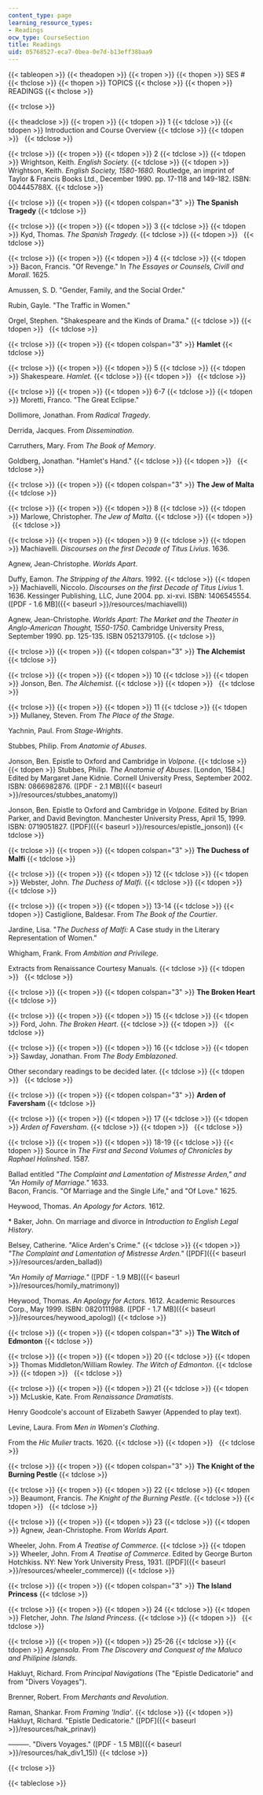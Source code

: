 ```yaml
---
content_type: page
learning_resource_types:
- Readings
ocw_type: CourseSection
title: Readings
uid: 05768527-eca7-0bea-0e7d-b13eff38baa9
---
```


{{< tableopen >}}
{{< theadopen >}}
{{< tropen >}}
{{< thopen >}}
SES #
{{< thclose >}}
{{< thopen >}}
TOPICS
{{< thclose >}}
{{< thopen >}}
READINGS
{{< thclose >}}

{{< trclose >}}

{{< theadclose >}}
{{< tropen >}}
{{< tdopen >}}
1
{{< tdclose >}}
{{< tdopen >}}
Introduction and Course Overview
{{< tdclose >}}
{{< tdopen >}}
 
{{< tdclose >}}

{{< trclose >}}
{{< tropen >}}
{{< tdopen >}}
2
{{< tdclose >}}
{{< tdopen >}}
Wrightson, Keith. _English Society._
{{< tdclose >}}
{{< tdopen >}}
Wrightson, Keith. _English Society, 1580-1680._ Routledge, an imprint of Taylor & Francis Books Ltd., December 1990. pp. 17-118 and 149-182. ISBN: 004445788X.
{{< tdclose >}}

{{< trclose >}}
{{< tropen >}}
{{< tdopen colspan="3" >}}
**The Spanish Tragedy**
{{< tdclose >}}

{{< trclose >}}
{{< tropen >}}
{{< tdopen >}}
3
{{< tdclose >}}
{{< tdopen >}}
Kyd, Thomas. _The Spanish Tragedy._
{{< tdclose >}}
{{< tdopen >}}
 
{{< tdclose >}}

{{< trclose >}}
{{< tropen >}}
{{< tdopen >}}
4
{{< tdclose >}}
{{< tdopen >}}
Bacon, Francis. "Of Revenge." In _The Essayes or Counsels, Civill and Morall_. 1625.  
  
Amussen, S. D. "Gender, Family, and the Social Order."  
  
Rubin, Gayle. "The Traffic in Women."  
  
Orgel, Stephen. "Shakespeare and the Kinds of Drama."
{{< tdclose >}}
{{< tdopen >}}
 
{{< tdclose >}}

{{< trclose >}}
{{< tropen >}}
{{< tdopen colspan="3" >}}
**Hamlet**
{{< tdclose >}}

{{< trclose >}}
{{< tropen >}}
{{< tdopen >}}
5
{{< tdclose >}}
{{< tdopen >}}
Shakespeare. _Hamlet._
{{< tdclose >}}
{{< tdopen >}}
 
{{< tdclose >}}

{{< trclose >}}
{{< tropen >}}
{{< tdopen >}}
6-7
{{< tdclose >}}
{{< tdopen >}}
Moretti, Franco. "The Great Eclipse."  
  
Dollimore, Jonathan. From _Radical Tragedy_.  
  
Derrida, Jacques. From _Dissemination_.  
  
Carruthers, Mary. From _The Book of Memory_.  
  
Goldberg, Jonathan. "Hamlet's Hand."
{{< tdclose >}}
{{< tdopen >}}
 
{{< tdclose >}}

{{< trclose >}}
{{< tropen >}}
{{< tdopen colspan="3" >}}
**The Jew of Malta**
{{< tdclose >}}

{{< trclose >}}
{{< tropen >}}
{{< tdopen >}}
8
{{< tdclose >}}
{{< tdopen >}}
Marlowe, Christopher. _The Jew of Malta_.
{{< tdclose >}}
{{< tdopen >}}
 
{{< tdclose >}}

{{< trclose >}}
{{< tropen >}}
{{< tdopen >}}
9
{{< tdclose >}}
{{< tdopen >}}
Machiavelli. _Discourses on the first Decade of Titus Livius_. 1636.  
  
Agnew, Jean-Christophe. _Worlds Apart_.  
  
Duffy, Eamon. _The Stripping of the Altars_. 1992.
{{< tdclose >}}
{{< tdopen >}}
Machiavelli, Niccolo. _Discourses on the first Decade of Titus Livius_ 1. 1636. Kessinger Publishing, LLC, June 2004. pp. xi-xvi. ISBN: 1406545554. ([PDF - 1.6 MB]({{< baseurl >}}/resources/machiavelli))  
  
Agnew, Jean-Christophe. _Worlds Apart: The Market and the Theater in Anglo-American Thought, 1550-1750_. Cambridge University Press, September 1990. pp. 125-135. ISBN 0521379105.
{{< tdclose >}}

{{< trclose >}}
{{< tropen >}}
{{< tdopen colspan="3" >}}
**The Alchemist**
{{< tdclose >}}

{{< trclose >}}
{{< tropen >}}
{{< tdopen >}}
10
{{< tdclose >}}
{{< tdopen >}}
Jonson, Ben. _The Alchemist_.
{{< tdclose >}}
{{< tdopen >}}
 
{{< tdclose >}}

{{< trclose >}}
{{< tropen >}}
{{< tdopen >}}
11
{{< tdclose >}}
{{< tdopen >}}
Mullaney, Steven. From _The Place of the Stage_.  
  
Yachnin, Paul. From _Stage-Wrights_.  
  
Stubbes, Philip. From _Anatomie of Abuses_.  
  
Jonson, Ben. Epistle to Oxford and Cambridge in _Volpone_.
{{< tdclose >}}
{{< tdopen >}}
Stubbes, Philip. _The Anatomie of Abuses_. \[London, 1584.\] Edited by Margaret Jane Kidnie. Cornell University Press, September 2002. ISBN: 0866982876. ([PDF - 2.1 MB]({{< baseurl >}}/resources/stubbes_anatomy))  
  
Jonson, Ben. Epistle to Oxford and Cambridge in _Volpone_. Edited by Brian Parker, and David Bevington. Manchester University Press, April 15, 1999. ISBN: 0719051827. ([PDF]({{< baseurl >}}/resources/epistle_jonson))
{{< tdclose >}}

{{< trclose >}}
{{< tropen >}}
{{< tdopen colspan="3" >}}
**The Duchess of Malfi**
{{< tdclose >}}

{{< trclose >}}
{{< tropen >}}
{{< tdopen >}}
12
{{< tdclose >}}
{{< tdopen >}}
Webster, John. _The Duchess of Malfi_.
{{< tdclose >}}
{{< tdopen >}}
 
{{< tdclose >}}

{{< trclose >}}
{{< tropen >}}
{{< tdopen >}}
13-14
{{< tdclose >}}
{{< tdopen >}}
Castiglione, Baldesar. From _The Book of the Courtier_.  
  
Jardine, Lisa. "_The Duchess of Malfi:_ A Case study in the Literary Representation of Women."  
  
Whigham, Frank. From _Ambition and Privilege_.  
  
Extracts from Renaissance Courtesy Manuals.
{{< tdclose >}}
{{< tdopen >}}
 
{{< tdclose >}}

{{< trclose >}}
{{< tropen >}}
{{< tdopen colspan="3" >}}
**The Broken Heart**
{{< tdclose >}}

{{< trclose >}}
{{< tropen >}}
{{< tdopen >}}
15
{{< tdclose >}}
{{< tdopen >}}
Ford, John. _The Broken Heart_.
{{< tdclose >}}
{{< tdopen >}}
 
{{< tdclose >}}

{{< trclose >}}
{{< tropen >}}
{{< tdopen >}}
16
{{< tdclose >}}
{{< tdopen >}}
Sawday, Jonathan. From _The Body Emblazoned_.  
  
Other secondary readings to be decided later.
{{< tdclose >}}
{{< tdopen >}}
 
{{< tdclose >}}

{{< trclose >}}
{{< tropen >}}
{{< tdopen colspan="3" >}}
**Arden of Faversham**
{{< tdclose >}}

{{< trclose >}}
{{< tropen >}}
{{< tdopen >}}
17
{{< tdclose >}}
{{< tdopen >}}
_Arden of Faversham_.
{{< tdclose >}}
{{< tdopen >}}
 
{{< tdclose >}}

{{< trclose >}}
{{< tropen >}}
{{< tdopen >}}
18-19
{{< tdclose >}}
{{< tdopen >}}
Source in _The First and Second Volumes of Chronicles by Raphael Holinshed_. 1587.  
  
Ballad entitled _"The Complaint and Lamentation of Mistresse Arden," and "An Homily of Marriage."_ 1633.  
Bacon, Francis. "Of Marriage and the Single Life," and "Of Love." 1625.  
  
Heywood, Thomas. _An Apology for Actors._ 1612.  
  
\* Baker, John. On marriage and divorce in _Introduction to English Legal History_.  
  
Belsey, Catherine. "Alice Arden's Crime."
{{< tdclose >}}
{{< tdopen >}}
_"The Complaint and Lamentation of Mistresse Arden."_ ([PDF]({{< baseurl >}}/resources/arden_ballad))  
  
_"An Homily of Marriage."_ ([PDF - 1.9 MB]({{< baseurl >}}/resources/homily_matrimony))  
  
Heywood, Thomas. _An Apology for Actors._ 1612. Academic Resources Corp., May 1999. ISBN: 0820111988. ([PDF - 1.7 MB]({{< baseurl >}}/resources/heywood_apolog))
{{< tdclose >}}

{{< trclose >}}
{{< tropen >}}
{{< tdopen colspan="3" >}}
**The Witch of Edmonton**
{{< tdclose >}}

{{< trclose >}}
{{< tropen >}}
{{< tdopen >}}
20
{{< tdclose >}}
{{< tdopen >}}
Thomas Middleton/William Rowley. _The Witch of Edmonton_.
{{< tdclose >}}
{{< tdopen >}}
 
{{< tdclose >}}

{{< trclose >}}
{{< tropen >}}
{{< tdopen >}}
21
{{< tdclose >}}
{{< tdopen >}}
McLuskie, Kate. From _Renaissance Dramatists_.  
  
Henry Goodcole's account of Elizabeth Sawyer (Appended to play text).  
  
Levine, Laura. From _Men in Women's Clothing_.  
  
From the _Hic Mulier_ tracts. 1620.
{{< tdclose >}}
{{< tdopen >}}
 
{{< tdclose >}}

{{< trclose >}}
{{< tropen >}}
{{< tdopen colspan="3" >}}
**The Knight of the Burning Pestle**
{{< tdclose >}}

{{< trclose >}}
{{< tropen >}}
{{< tdopen >}}
22
{{< tdclose >}}
{{< tdopen >}}
Beaumont, Francis. _The Knight of the Burning Pestle_.
{{< tdclose >}}
{{< tdopen >}}
 
{{< tdclose >}}

{{< trclose >}}
{{< tropen >}}
{{< tdopen >}}
23
{{< tdclose >}}
{{< tdopen >}}
Agnew, Jean-Christophe. From _Worlds Apart_.  
  
Wheeler, John. From _A Treatise of Commerce_.
{{< tdclose >}}
{{< tdopen >}}
Wheeler, John. From _A Treatise of Commerce_. Edited by George Burton Hotchkiss. NY: New York University Press, 1931. ([PDF]({{< baseurl >}}/resources/wheeler_commerce))
{{< tdclose >}}

{{< trclose >}}
{{< tropen >}}
{{< tdopen colspan="3" >}}
**The Island Princess**
{{< tdclose >}}

{{< trclose >}}
{{< tropen >}}
{{< tdopen >}}
24
{{< tdclose >}}
{{< tdopen >}}
Fletcher, John. _The Island Princess_.
{{< tdclose >}}
{{< tdopen >}}
 
{{< tdclose >}}

{{< trclose >}}
{{< tropen >}}
{{< tdopen >}}
25-26
{{< tdclose >}}
{{< tdopen >}}
_Argensola_. From _The Discovery and Conquest of the Maluco and Philipine Islands_.  
  
Hakluyt, Richard. From _Principal Navigations_ (The "Epistle Dedicatorie" and from "Divers Voyages").  
  
Brenner, Robert. From _Merchants and Revolution_.  
  
Raman, Shankar. From _Framing 'India'_.
{{< tdclose >}}
{{< tdopen >}}
Hakluyt, Richard. "Epistle Dedicatorie." ([PDF]({{< baseurl >}}/resources/hak_prinav))  
  
———. "Divers Voyages." ([PDF - 1.5 MB]({{< baseurl >}}/resources/hak_div1_15))
{{< tdclose >}}

{{< trclose >}}

{{< tableclose >}}